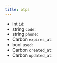```yaml
---
title: otps  
---
```


- <span class="type">int</span>  <span class="v-identifier">`id`</span>:
- <span class="type">string</span>  <span class="v-identifier">`code`</span>:
- <span class="type">string</span>  <span class="v-identifier">`phone`</span>:
- <span class="type">Carbon</span>  <span class="v-identifier">`expires_at`</span>:
- <span class="type">bool</span>  <span class="v-identifier">`used`</span>:
- <span class="type">Carbon</span>  <span class="v-identifier">`created_at`</span>:
- <span class="type">Carbon</span>  <span class="v-identifier">`updated_at`</span>:
